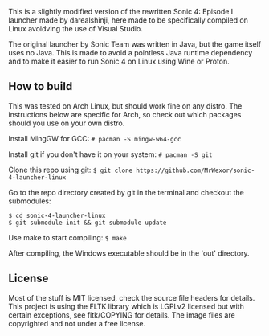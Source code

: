 This is a slightly modified version of the rewritten Sonic 4: Episode I
launcher made by darealshinji, here made to be specifically compiled
on Linux avoidving the use of Visual Studio.

The original launcher by Sonic Team was written in Java, but the game itself uses no Java.
This is made to avoid a pointless Java runtime dependency and to make it easier
to run Sonic 4 on Linux using Wine or Proton.

How to build
------------
This was tested on Arch Linux, but should work fine on any distro. The instructions below are
specific for Arch, so check out which packages should you use on your own distro.

Install MingGW for GCC:
```# pacman -S mingw-w64-gcc```

Install git if you don't have it on your system:
```# pacman -S git```

Clone this repo using git:
```$ git clone https://github.com/MrWexor/sonic-4-launcher-linux```

Go to the repo directory created by git in the terminal and checkout the submodules:
```
$ cd sonic-4-launcher-linux
$ git submodule init && git submodule update
```

Use make to start compiling:
```$ make```

After compiling, the Windows executable should be in the 'out' directory.

License
-------
Most of the stuff is MIT licensed, check the source file headers for details.
This project is using the FLTK library which is LGPLv2 licensed but with certain exceptions,
see fltk/COPYING for details. The image files are copyrighted and not under a free license.
